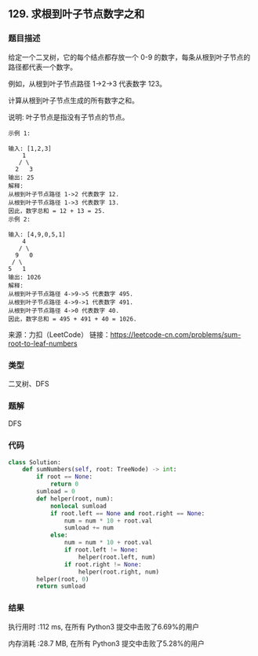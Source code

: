 ## 129. 求根到叶子节点数字之和



### 题目描述

给定一个二叉树，它的每个结点都存放一个 0-9 的数字，每条从根到叶子节点的路径都代表一个数字。

例如，从根到叶子节点路径 1->2->3 代表数字 123。

计算从根到叶子节点生成的所有数字之和。

说明: 叶子节点是指没有子节点的节点。

```
示例 1:

输入: [1,2,3]
    1
   / \
  2   3
输出: 25
解释:
从根到叶子节点路径 1->2 代表数字 12.
从根到叶子节点路径 1->3 代表数字 13.
因此，数字总和 = 12 + 13 = 25.
示例 2:

输入: [4,9,0,5,1]
    4
   / \
  9   0
 / \
5   1
输出: 1026
解释:
从根到叶子节点路径 4->9->5 代表数字 495.
从根到叶子节点路径 4->9->1 代表数字 491.
从根到叶子节点路径 4->0 代表数字 40.
因此，数字总和 = 495 + 491 + 40 = 1026.
```

来源：力扣（LeetCode）
链接：https://leetcode-cn.com/problems/sum-root-to-leaf-numbers


### 类型

二叉树、DFS



### 题解

DFS



### 代码

```python
class Solution:
    def sumNumbers(self, root: TreeNode) -> int:
    	if root == None:
    		return 0
    	sumload = 0
    	def helper(root, num):
    		nonlocal sumload
    		if root.left == None and root.right == None:
    			num = num * 10 + root.val
    			sumload += num
    		else:
    			num = num * 10 + root.val
    			if root.left != None:
    				helper(root.left, num)
    			if root.right != None:
    				helper(root.right, num)
    	helper(root, 0)
    	return sumload
```



### 结果

执行用时 :112 ms, 在所有 Python3 提交中击败了6.69%的用户

内存消耗 :28.7 MB, 在所有 Python3 提交中击败了5.28%的用户